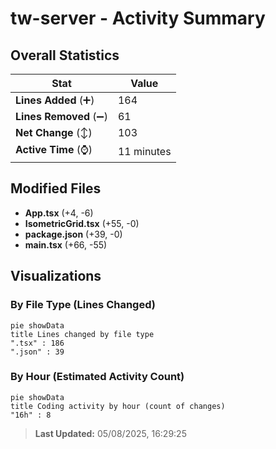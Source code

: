 # tw-server - Activity Summary 

## Overall Statistics

| Stat                   | Value                                                             |
| ---------------------- | ----------------------------------------------------------------- |
| **Lines Added** (➕)   | 164                                          |
| **Lines Removed** (➖) | 61                                        |
| **Net Change** (↕)    | 103                |
| **Active Time** (⌚)   | 11 minutes |


## Modified Files
- **App.tsx** (+4, -6)
- **IsometricGrid.tsx** (+55, -0)
- **package.json** (+39, -0)
- **main.tsx** (+66, -55)

## Visualizations

### By File Type (Lines Changed)

```mermaid
pie showData
title Lines changed by file type
".tsx" : 186
".json" : 39
```

### By Hour (Estimated Activity Count)

```mermaid
pie showData
title Coding activity by hour (count of changes)
"16h" : 8
```


> **Last Updated:** 05/08/2025, 16:29:25